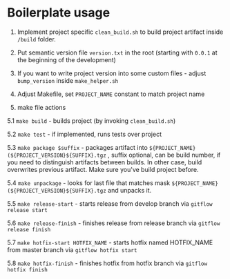 # Boilerplate usage

1. Implement project specific `clean_build.sh` to build project artifact inside `/build` folder.

2. Put semantic version file `version.txt` in the root (starting with `0.0.1` at the beginning of the development)

3. If you want to write project version into some custom files - adjust `bump_version` inside `make_helper.sh`

4. Adjust Makefile, set `PROJECT_NAME` constant to match project name

5. make file actions

5.1 `make build` - builds project (by invoking `clean_build.sh`)

5.2 `make test` - if implemented, runs tests over project

5.3 `make package $suffix` - packages artifact into `${PROJECT_NAME}(${PROJECT_VERSION}${SUFFIX}.tgz` , suffix optional, can be build number, if you need to distinguish artifacts between builds. In other case, build overwrites previous artifact. Make sure you've build project before.

5.4 `make unpackage` - looks for last file that matches mask `${PROJECT_NAME}(${PROJECT_VERSION}${SUFFIX}.tgz` and unpacks it.

5.5 `make release-start`  - starts release from develop branch via `gitflow release start`

5.6 `make release-finish`  - finishes release from release branch via `gitflow release finish`

5.7 `make hotfix-start HOTFIX_NAME`  - starts hotfix named HOTFIX_NAME from master branch via `gitflow hotfix start`

5.8 `make hotfix-finish`  - finishes hotfix from hotfix branch via `gitflow hotfix finish`

